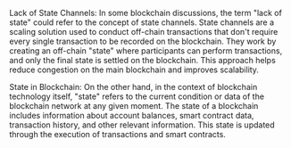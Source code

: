 Lack of State Channels: In some blockchain discussions, the term "lack of state" could refer to the concept of state channels. State channels are a scaling solution used to conduct off-chain transactions that don't require every single transaction to be recorded on the blockchain. They work by creating an off-chain "state" where participants can perform transactions, and only the final state is settled on the blockchain. This approach helps reduce congestion on the main blockchain and improves scalability.

State in Blockchain: On the other hand, in the context of blockchain technology itself, "state" refers to the current condition or data of the blockchain network at any given moment. The state of a blockchain includes information about account balances, smart contract data, transaction history, and other relevant information. This state is updated through the execution of transactions and smart contracts.